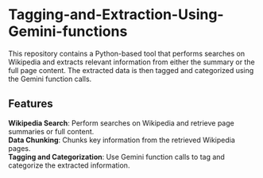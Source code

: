 # Tagging-and-Extraction-Using-Gemini-functions
This repository contains a Python-based tool that performs searches on Wikipedia and extracts relevant information from either the summary or the full page content. The extracted data is then tagged and categorized using the Gemini function calls.

## Features
**Wikipedia Search**: Perform searches on Wikipedia and retrieve page summaries or full content.  
**Data Chunking**: Chunks key information from the retrieved Wikipedia pages.  
**Tagging and Categorization**: Use Gemini function calls to tag and categorize the extracted information.  
